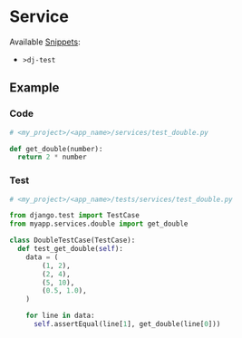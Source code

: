 # Service

Available [Snippets](../../snippets/docs/contents.md): 
- `>dj-test`

## Example

### Code

```python
# <my_project>/<app_name>/services/test_double.py

def get_double(number):
  return 2 * number
```

### Test

```python
# <my_project>/<app_name>/tests/services/test_double.py

from django.test import TestCase
from myapp.services.double import get_double

class DoubleTestCase(TestCase):
  def test_get_double(self):
    data = (
        (1, 2),
        (2, 4),
        (5, 10),
        (0.5, 1.0),
    )

    for line in data:
      self.assertEqual(line[1], get_double(line[0]))
```
